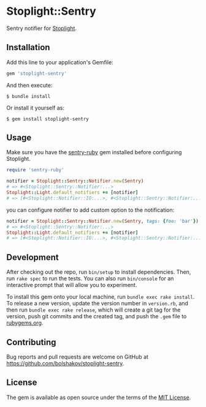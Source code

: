 # Stoplight::Sentry

Sentry notifier for [Stoplight].

## Installation

Add this line to your application's Gemfile:

```ruby
gem 'stoplight-sentry'
```

And then execute:

    $ bundle install

Or install it yourself as:

    $ gem install stoplight-sentry

## Usage

Make sure you have the [sentry-ruby] gem installed before configuring Stoplight.

```ruby
require 'sentry-ruby'

notifier = Stoplight::Sentry::Notifier.new(Sentry)
# => #<Stoplight::Sentry::Notifier:...>
Stoplight::Light.default_notifiers += [notifier]
# => [#<Stoplight::Notifier::IO:...>, #<Stoplight::Sentry::Notifier:...>]
```

you can configure notifier to add custom option to the notification:

```ruby
notifier = Stoplight::Sentry::Notifier.new(Sentry, tags: {foo: 'bar'})
# => #<Stoplight::Sentry::Notifier:...>
Stoplight::Light.default_notifiers += [notifier]
# => [#<Stoplight::Notifier::IO:...>, #<Stoplight::Sentry::Notifier:...>]
```

## Development

After checking out the repo, run `bin/setup` to install dependencies. Then, run `rake spec` to run the tests. You can also run `bin/console` for an interactive prompt that will allow you to experiment.

To install this gem onto your local machine, run `bundle exec rake install`. To release a new version, update the version number in `version.rb`, and then run `bundle exec rake release`, which will create a git tag for the version, push git commits and the created tag, and push the `.gem` file to [rubygems.org](https://rubygems.org).

## Contributing

Bug reports and pull requests are welcome on GitHub at https://github.com/bolshakov/stoplight-sentry. 

## License

The gem is available as open source under the terms of the [MIT License](https://opensource.org/licenses/MIT).

[sentry-ruby]: https://github.com/getsentry/sentry-ruby
[Stoplight]: https://github.com/bolshakov/stoplight
